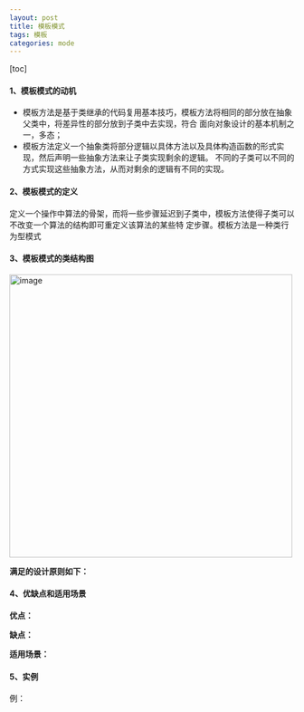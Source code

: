 ```yaml
---
layout: post
title: 模板模式
tags: 模板
categories: mode
--- 
```

[toc]   
      
    
#### 1、模板模式的动机    
* 模板方法是基于类继承的代码复用基本技巧，模板方法将相同的部分放在抽象父类中，将差异性的部分放到子类中去实现，符合
面向对象设计的基本机制之一，多态；   
* 模板方法定义一个抽象类将部分逻辑以具体方法以及具体构造函数的形式实现，然后声明一些抽象方法来让子类实现剩余的逻辑。
不同的子类可以不同的方式实现这些抽象方法，从而对剩余的逻辑有不同的实现。  

#### 2、模板模式的定义   
定义一个操作中算法的骨架，而将一些步骤延迟到子类中，模板方法使得子类可以不改变一个算法的结构即可重定义该算法的某些特
定步骤。模板方法是一种类行为型模式
	    
#### 3、模板模式的类结构图     
<img src="https://zy123a.github.io/zy-blog/images/mode/模板模式.png" width="500" height="500" alt="image"/>    
 

**满足的设计原则如下：**  


#### 4、优缺点和适用场景   
**优点：**
   
**缺点：**

**适用场景：**

#### 5、实例
例：
